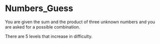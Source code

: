 # Numbers_Guess
You are given the sum and the product of three unknown numbers and you are asked for a possible combination. 

There are 5 levels that increase in difficulty. 
